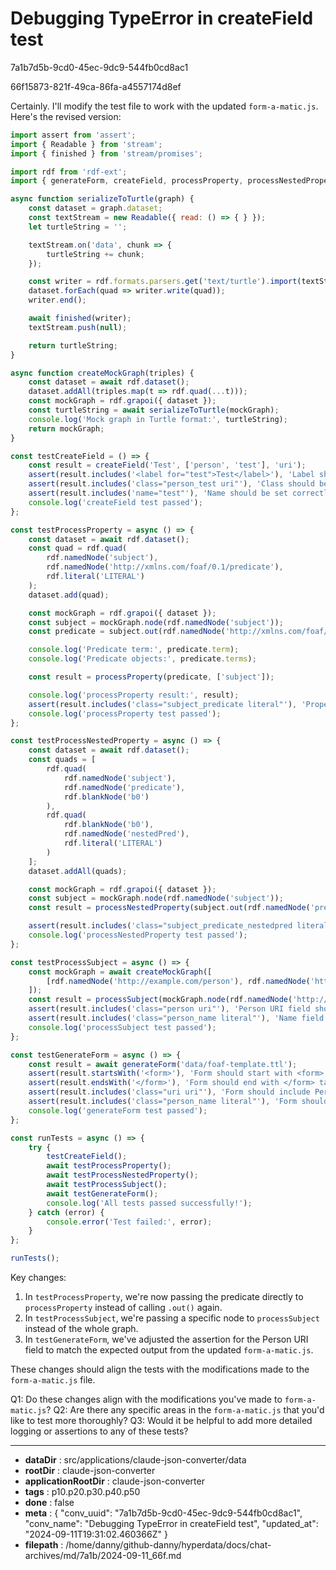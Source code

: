 # Debugging TypeError in createField test

7a1b7d5b-9cd0-45ec-9dc9-544fb0cd8ac1

66f15873-821f-49ca-86fa-a4557174d8ef

 Certainly. I'll modify the test file to work with the updated `form-a-matic.js`. Here's the revised version:

```javascript
import assert from 'assert';
import { Readable } from 'stream';
import { finished } from 'stream/promises';

import rdf from 'rdf-ext';
import { generateForm, createField, processProperty, processNestedProperty, processSubject } from './form-a-matic.js';

async function serializeToTurtle(graph) {
    const dataset = graph.dataset;
    const textStream = new Readable({ read: () => { } });
    let turtleString = '';

    textStream.on('data', chunk => {
        turtleString += chunk;
    });

    const writer = rdf.formats.parsers.get('text/turtle').import(textStream);
    dataset.forEach(quad => writer.write(quad));
    writer.end();

    await finished(writer);
    textStream.push(null);

    return turtleString;
}

async function createMockGraph(triples) {
    const dataset = await rdf.dataset();
    dataset.addAll(triples.map(t => rdf.quad(...t)));
    const mockGraph = rdf.grapoi({ dataset });
    const turtleString = await serializeToTurtle(mockGraph);
    console.log('Mock graph in Turtle format:', turtleString);
    return mockGraph;
}

const testCreateField = () => {
    const result = createField('Test', ['person', 'test'], 'uri');
    assert(result.includes('<label for="test">Test</label>'), 'Label should be created correctly');
    assert(result.includes('class="person_test uri"'), 'Class should be set correctly');
    assert(result.includes('name="test"'), 'Name should be set correctly');
    console.log('createField test passed');
};

const testProcessProperty = async () => {
    const dataset = await rdf.dataset();
    const quad = rdf.quad(
        rdf.namedNode('subject'),
        rdf.namedNode('http://xmlns.com/foaf/0.1/predicate'),
        rdf.literal('LITERAL')
    );
    dataset.add(quad);

    const mockGraph = rdf.grapoi({ dataset });
    const subject = mockGraph.node(rdf.namedNode('subject'));
    const predicate = subject.out(rdf.namedNode('http://xmlns.com/foaf/0.1/predicate'));

    console.log('Predicate term:', predicate.term);
    console.log('Predicate objects:', predicate.terms);

    const result = processProperty(predicate, ['subject']);

    console.log('processProperty result:', result);
    assert(result.includes('class="subject_predicate literal"'), 'Property should be processed correctly');
    console.log('processProperty test passed');
};

const testProcessNestedProperty = async () => {
    const dataset = await rdf.dataset();
    const quads = [
        rdf.quad(
            rdf.namedNode('subject'),
            rdf.namedNode('predicate'),
            rdf.blankNode('b0')
        ),
        rdf.quad(
            rdf.blankNode('b0'),
            rdf.namedNode('nestedPred'),
            rdf.literal('LITERAL')
        )
    ];
    dataset.addAll(quads);

    const mockGraph = rdf.grapoi({ dataset });
    const subject = mockGraph.node(rdf.namedNode('subject'));
    const result = processNestedProperty(subject.out(rdf.namedNode('predicate')), ['subject', 'predicate']);

    assert(result.includes('class="subject_predicate_nestedpred literal"'), 'Nested property should be processed correctly');
    console.log('processNestedProperty test passed');
};

const testProcessSubject = async () => {
    const mockGraph = await createMockGraph([
        [rdf.namedNode('http://example.com/person'), rdf.namedNode('http://xmlns.com/foaf/0.1/name'), rdf.literal('LITERAL')]
    ]);
    const result = processSubject(mockGraph.node(rdf.namedNode('http://example.com/person')));
    assert(result.includes('class="person uri"'), 'Person URI field should be created');
    assert(result.includes('class="person_name literal"'), 'Name field should be created');
    console.log('processSubject test passed');
};

const testGenerateForm = async () => {
    const result = await generateForm('data/foaf-template.ttl');
    assert(result.startsWith('<form>'), 'Form should start with <form> tag');
    assert(result.endsWith('</form>'), 'Form should end with </form> tag');
    assert(result.includes('class="uri uri"'), 'Form should include Person URI field');
    assert(result.includes('class="person_name literal"'), 'Form should include Name field');
    console.log('generateForm test passed');
};

const runTests = async () => {
    try {
        testCreateField();
        await testProcessProperty();
        await testProcessNestedProperty();
        await testProcessSubject();
        await testGenerateForm();
        console.log('All tests passed successfully!');
    } catch (error) {
        console.error('Test failed:', error);
    }
};

runTests();
```

Key changes:

1. In `testProcessProperty`, we're now passing the predicate directly to `processProperty` instead of calling `.out()` again.
2. In `testProcessSubject`, we're passing a specific node to `processSubject` instead of the whole graph.
3. In `testGenerateForm`, we've adjusted the assertion for the Person URI field to match the expected output from the updated `form-a-matic.js`.

These changes should align the tests with the modifications made to the `form-a-matic.js` file. 

Q1: Do these changes align with the modifications you've made to `form-a-matic.js`?
Q2: Are there any specific areas in the `form-a-matic.js` that you'd like to test more thoroughly?
Q3: Would it be helpful to add more detailed logging or assertions to any of these tests?

---

* **dataDir** : src/applications/claude-json-converter/data
* **rootDir** : claude-json-converter
* **applicationRootDir** : claude-json-converter
* **tags** : p10.p20.p30.p40.p50
* **done** : false
* **meta** : {
  "conv_uuid": "7a1b7d5b-9cd0-45ec-9dc9-544fb0cd8ac1",
  "conv_name": "Debugging TypeError in createField test",
  "updated_at": "2024-09-11T19:31:02.460366Z"
}
* **filepath** : /home/danny/github-danny/hyperdata/docs/chat-archives/md/7a1b/2024-09-11_66f.md